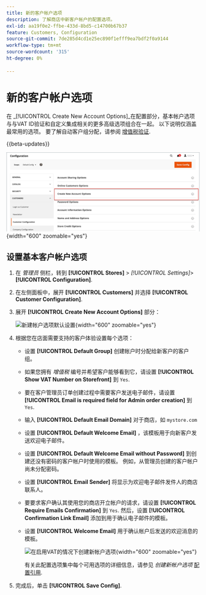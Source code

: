 ```yaml
---
title: 新的客户帐户选项
description: 了解商店中新客户帐户的配置选项。
exl-id: aa19f0e2-ffbe-433d-8bd5-c14700b67b37
feature: Customers, Configuration
source-git-commit: 7de285d4cd1e25ec890f1efff9ea7bdf2f0a9144
workflow-type: tm+mt
source-wordcount: '315'
ht-degree: 0%

---
```


# 新的客户帐户选项

在 _[!UICONTROL Create New Account Options]_在配置部分，基本帐户选项与与VAT ID验证和自定义集成相关的更多高级选项组合在一起。 以下说明仅涵盖最常用的选项。 要了解自动客户组分配，请参阅 [增值税验证](../stores-purchase/vat.md).

{{beta-updates}}

![创建新帐户选项](assets/customer-configuration-create-new-account-options.png){width="600" zoomable="yes"}

## 设置基本客户帐户选项

1. 在 _管理员_ 侧栏，转到 **[!UICONTROL Stores]** > _[!UICONTROL Settings]_>**[!UICONTROL Configuration]**.

1. 在左侧面板中，展开 **[!UICONTROL Customers]** 并选择 **[!UICONTROL Customer Configuration]**.

1. 展开 **[!UICONTROL Create New Account Options]** 部分：

   ![新建帐户选项默认设置](../configuration-reference/customers/assets/customer-configuration-create-new-account-options.png){width="600" zoomable="yes"}

1. 根据您在店面需要支持的客户体验设置每个选项：

   - 设置 **[!UICONTROL Default Group]** 创建帐户时分配给新客户的客户组。

   - 如果您拥有 _增值税_ 编号并希望客户能够看到它，请设置 **[!UICONTROL Show VAT Number on Storefront]** 到 `Yes`.

   - 要在客户管理员订单创建过程中需要客户发送电子邮件，请设置 **[!UICONTROL Email is required field for Admin order creation]** 到 `Yes`.

   - 输入 **[!UICONTROL Default Email Domain]** 对于商店，如 `mystore.com`

   - 设置 **[!UICONTROL Default Welcome Email]** ，该模板用于向新客户发送欢迎电子邮件。

   - 设置 **[!UICONTROL Default Welcome Email without Password]** 到创建还没有密码的客户帐户时使用的模板。 例如，从管理员创建的客户帐户尚未分配密码。

   - 设置 **[!UICONTROL Email Sender]** 将显示为欢迎电子邮件发件人的商店联系人。

   - 要要求客户确认其使用您的商店开立帐户的请求，请设置 **[!UICONTROL Require Emails Confirmation]** 到 `Yes`. 然后，设置 **[!UICONTROL Confirmation Link Email]** 添加到用于确认电子邮件的模板。

   - 设置 **[!UICONTROL Welcome Email]** 用于确认帐户后发送的欢迎消息的模板。

     ![在启用VAT的情况下创建新帐户选项](../configuration-reference/customers/assets/customer-configuration-create-new-account-options-vat.png){width="600" zoomable="yes"}

     有关此配置选项集中每个可用选项的详细信息，请参见 _创建新帐户选项_ [配置引用](../configuration-reference/customers/customer-configuration.md).

1. 完成后，单击 **[!UICONTROL Save Config]**.
